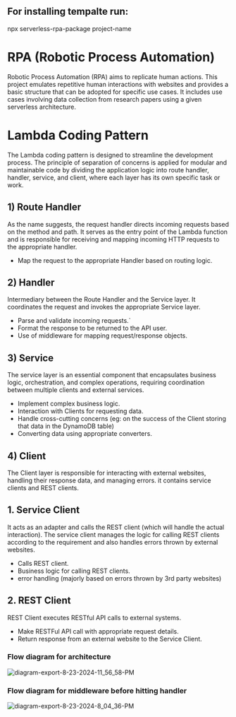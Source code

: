 ## For installing tempalte run: 
npx serverless-rpa-package project-name

# RPA (Robotic Process Automation)
Robotic Process Automation (RPA) aims to replicate human actions. This project emulates repetitive human interactions with websites and provides a basic structure that can be adopted for specific use cases. It includes use cases involving data collection from research papers using a given serverless architecture.  

# Lambda Coding Pattern 
The Lambda coding pattern is designed to streamline the development process. The principle of separation of concerns is applied for modular and maintainable code by dividing the application logic into route handler, handler, service, and client, where each layer has its own specific task or work.

## 1) Route Handler
As the name suggests, the request handler directs incoming requests based on the method and path. It serves as the entry point of the Lambda function and is responsible for receiving and mapping incoming HTTP requests to the appropriate handler.
  * Map the request to the appropriate Handler based on routing logic.
## 2) Handler
Intermediary between the Route Handler and the Service layer. It coordinates the request and invokes the appropriate Service layer. 
   * Parse and validate incoming requests.`
   * Format the response to be returned to the API user.
   * Use of middleware for mapping request/response objects.
## 3) Service
The service layer is an essential component that encapsulates business logic, orchestration, and complex operations, requiring coordination between multiple clients and external services.
   * Implement complex business logic.
   * Interaction with Clients for requesting data.
   * Handle cross-cutting concerns (eg: on the success of the Client storing that data in the DynamoDB table)
   * Converting data using appropriate converters.
## 4) Client
The Client layer is responsible for interacting with external websites, handling their response data, and managing errors. it contains service clients and REST clients.
   ## 1. Service Client
   It acts as an adapter and calls the REST client (which will handle the actual interaction). The service client manages the logic for calling REST clients according to the requirement and also handles errors thrown by external websites.
   * Calls REST client.
   * Business logic for calling REST clients. 
   * error handling (majorly based on errors thrown by 3rd party websites)
   ## 2. REST Client
   REST Client executes RESTful API calls to external systems.
   * Make RESTFul API call with appropriate request details.
   * Return response from an external website to the Service Client.

### Flow diagram for architecture
![diagram-export-8-23-2024-11_56_58-PM](https://github.com/user-attachments/assets/8772470c-2775-4c30-8a19-16b8a28b2d02)

### Flow diagram for middleware before hitting handler
![diagram-export-8-23-2024-8_04_36-PM](https://github.com/user-attachments/assets/8647fc40-6897-4866-b176-75fddfb8963a)
